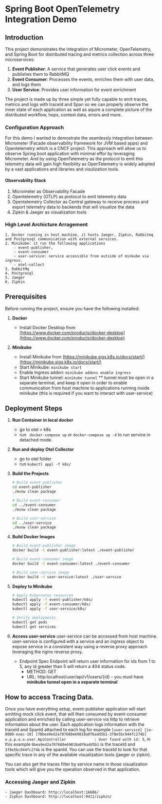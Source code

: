 # Spring Boot OpenTelemetry Integration Demo

## Introduction

This project demonstrates the integration of Micrometer, OpenTelemetry, and Spring Boot for distributed tracing and metrics collection across three microservices:

1. **Event Publisher**: A service that generates user click events and publishes them to RabbitMQ
2. **Event Consumer**: Processes the events, enriches them with user data, and logs them
3. **User Service**: Provides user information for event enrichment

The project is made up by three simple yet fully capable to emit traces, metrics and logs with traceId and Span so we can properly observe the inner state of each application as well as aquire a complete picture of the distributed workflow, hops, context data, errors and more.

### Configuration Approach

For this demo I wanted to demostrate the seamlessly integration between Micrometer (Facade observability framework for JVM based apps) and Opentelemetry which is a CNCF project. This approach will allow us to observe Spring boot application with minimal effor by leveraging Micrometer. And by using OpenTelemetry as the protocol to emit this telemetry data will gain high flexibility as OpenTelemetry is widely adopted by a vast applications and libraries and visulization tools.

#### Observability Stack

1. Micrometer as Observability Facade
2. Opentelemetry (OTLP) as protocol to emit telemetry data
3. Opentelemetry Collector as Central gateway to receive process and export telemetry data to backends that will visualize the data
4. Zipkin & Jaeger as visualization tools

### High Level Archicture Arragement

    1. Docker running in host machine, it hosts Jaeger, Zipkin, Rabbitmq and Postgresql communication with external services.
    2. Minikube: it run the following applications
        - event-publisher, 
        - event-consumer
        - user-service: service accessible from outside of minkube via ingress.
        - otel-collect
    3. RabbitMq 
    4. Postgresql
    5. Jaeger
    6. Zipkin

## Prerequisites

Before running the project, ensure you have the following installed:

1. **Docker**
   - Install Docker Desktop from [https://www.docker.com/products/docker-desktop](https://www.docker.com/products/docker-desktop)

2. **Minikube**
   - Install Minikube from [https://minikube.sigs.k8s.io/docs/start/](https://minikube.sigs.k8s.io/docs/start/)
   - Start Minikube: `minikube start`
   - Enable Ingress addon: `minikube addons enable ingress`
   - Start Minikube tunnel: `minikube tunnel` ** tunnel must be open in a separate terminal, and keep it open in order to enable communication from host machine to applications running inside minikube (this is required if you want to interact with user-service)

## Deployment Steps

1. **Run Container in local docker**
    - go to otel > k8s
    - run ` docker-compose up` or `docker-compose up -d` to run service in detached mode.

2. **Run and deploy Otel Collector**
    - go to otel folder
    - run `kubectl appl -f k8s/`

1. **Build the Projects**
   ```bash
   # Build event-publisher
   cd event-publisher
   ./mvnw clean package
   
   # Build event-consumer
   cd ../event-consumer
   ./mvnw clean package
   
   # Build user-service
   cd ../user-service
   ./mvnw clean package
   ```

2. **Build Docker Images**
   ```bash
   # Build event-publisher image
   docker build -t event-publisher:latest ./event-publisher
   
   # Build event-consumer image
   docker build -t event-consumer:latest ./event-consumer
   
   # Build user-service image
   docker build -t user-service:latest ./user-service
   ```

3. **Deploy to Minikube**
   ```bash
   # Apply Kubernetes resources
   kubectl apply -f event-publisher/k8s/
   kubectl apply -f event-consumer/k8s/
   kubectl apply -f user-service/k8s/
   
   # Verify deployments
   kubectl get pods
   kubectl get services
   ```

4. **Access user-service**
    user-service can be accessed from host machine. user-service is configured with a service and an ingress object to expose service in a consistent way using a reverse proxy approach leveraging the nginx reverse proxy.

    - Endpoint Spec
       Endpoint will return user information for ids from 1 to 5, any id greater than 5 will return a 404 status code.
        - METHOD: GET
        - URL: http:localhost/user/api/v1/users/{id} - you must have **minikube tunnel open in a separate terminal**


## How to access Tracing Data.

Once you have everything setup, event-publisher application will start emitting mock click event, that will then consumed by event-consumer application and enriched by calling user-service via http to retrieve information about the user. Each application logs information with the traceId and SpanId attached to each log for example `[user-service] [io-8080-exec-10] [70bea9ed2a707680e69818a0f6add5b1-3f8e5bc944fc274b] o.p.p.e.o.user.ApiController             : User found with id: 5`, in this example `0bea9ed2a707680e69818a0f6add5b1` is the traceId and `3f8e5bc944fc274b` is the spanId.  You can use the traceId to look for that specific trace in any of the available visualization tools (jaeger or zipkin).

You can also get the traces filter by service name in those visualization tools which will give you the operation observed in that application.

### Accessing Jaeger and Zipkin

    - Jaeger Dashboard: http://localhost:16686/
    - Zipkin Dashboard: http://localhost:9411/zipkin/

    
